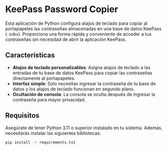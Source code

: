 # KeePass Password Copier

Esta aplicación de Python configura atajos de teclado para copiar al portapapeles las contraseñas almacenadas en una base de datos KeePass (`.kdbx`). Proporciona una forma rápida y conveniente de acceder a tus contraseñas sin necesidad de abrir la aplicación KeePass.

## Características

- **Atajos de teclado personalizables**: Asigna atajos de teclado a las entradas de tu base de datos KeePass para copiar las contraseñas directamente al portapapeles.
- **Interfaz simple**: Solo necesitas ingresar la contraseña de tu base de datos y los atajos de teclado funcionan en segundo plano.
- **Ocultación de consola**: La consola se oculta después de ingresar la contraseña para mayor privacidad.

## Requisitos

Asegúrate de tener Python 3.11 o superior instalado en tu sistema. Además, necesitarás instalar las siguientes bibliotecas:

```bash
pip install -r requirements.txt
